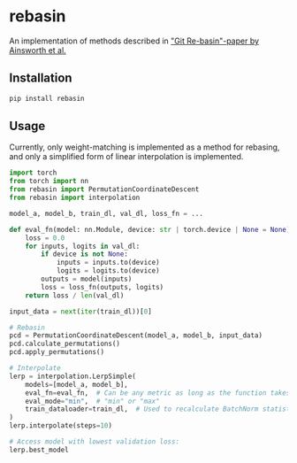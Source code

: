 # rebasin
An implementation of methods described in 
["Git Re-basin"-paper by Ainsworth et al.](https://arxiv.org/abs/2209.04836)

## Installation
```bash
pip install rebasin
```

## Usage

Currently, only weight-matching is implemented as a method for rebasing, 
and only a simplified form of linear interpolation is implemented.

```python
import torch
from torch import nn
from rebasin import PermutationCoordinateDescent
from rebasin import interpolation

model_a, model_b, train_dl, val_dl, loss_fn = ...

def eval_fn(model: nn.Module, device: str | torch.device | None = None) -> float:
    loss = 0.0
    for inputs, logits in val_dl:
        if device is not None:
            inputs = inputs.to(device)
            logits = logits.to(device)
        outputs = model(inputs)
        loss = loss_fn(outputs, logits)
    return loss / len(val_dl)

input_data = next(iter(train_dl))[0]

# Rebasin
pcd = PermutationCoordinateDescent(model_a, model_b, input_data)
pcd.calculate_permutations()
pcd.apply_permutations()

# Interpolate
lerp = interpolation.LerpSimple(
    models=[model_a, model_b], 
    eval_fn=eval_fn,  # Can be any metric as long as the function takes a model and a device
    eval_mode="min",  # "min" or "max"
    train_dataloader=train_dl,  # Used to recalculate BatchNorm statistics; optional
)
lerp.interpolate(steps=10)

# Access model with lowest validation loss:
lerp.best_model
```
